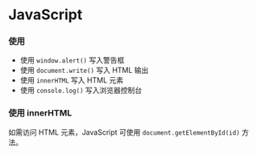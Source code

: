 # JavaScript

### 使用

- 使用 `window.alert()` 写入警告框
- 使用 `document.write()` 写入 HTML 输出
- 使用 `innerHTML` 写入 HTML 元素
- 使用 `console.log()` 写入浏览器控制台

### 使用 innerHTML

如需访问 HTML 元素，JavaScript 可使用 `document.getElementById(id)` 方法。